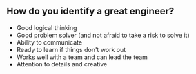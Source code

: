 ## How do you identify a great engineer?

- Good logical thinking
- Good problem solver (and not afraid to take a risk to solve it)
- Ability to communicate 
- Ready to learn if things don't work out
- Works well with a team and can lead the team
- Attention to details and creative